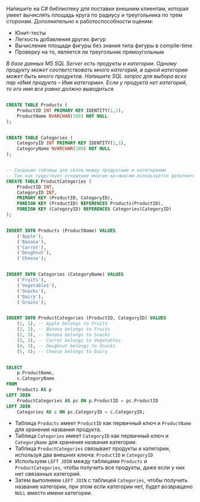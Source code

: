 Напишите на C# библиотеку для поставки внешним клиентам, которая умеет вычислять площадь круга по радиусу и треугольника по трем сторонам. Дополнительно к работоспособности оценим:
- Юнит-тесты
- Легкость добавления других фигур
- Вычисление площади фигуры без знания типа фигуры в compile-time
- Проверку на то, является ли треугольник прямоугольным 


*В базе данных MS SQL Server есть продукты и категории. Одному продукту может соответствовать много категорий, 
в одной категории может быть много продуктов. Напишите SQL запрос для выбора всех пар «Имя продукта – Имя категории».
Если у продукта нет категорий, то его имя все равно должно выводиться.*
```sql

CREATE TABLE Products (
    ProductID INT PRIMARY KEY IDENTITY(1,1),
    ProductName NVARCHAR(100) NOT NULL
);


CREATE TABLE Categories (
    CategoryID INT PRIMARY KEY IDENTITY(1,1),
    CategoryName NVARCHAR(100) NOT NULL
);


-- Создание таблицы для связи между продуктами и категориями
-- Так как существует отношение многие-ко-многим используется дополнительная таблица
CREATE TABLE ProductCategories (
    ProductID INT,
    CategoryID INT,
    PRIMARY KEY (ProductID, CategoryID),
    FOREIGN KEY (ProductID) REFERENCES Products(ProductID),
    FOREIGN KEY (CategoryID) REFERENCES Categories(CategoryID)
);


INSERT INTO Products (ProductName) VALUES 
    ('Apple'),
    ('Banana'),
    ('Carrot'),
    ('Doughnut'),
    ('Cheese');


INSERT INTO Categories (CategoryName) VALUES 
    ('Fruits'),
    ('Vegetables'),
    ('Snacks'),
    ('Dairy'),
    ('Grains');


INSERT INTO ProductCategories (ProductID, CategoryID) VALUES 
    (1, 1), -- Apple belongs to Fruits
    (2, 1), -- Banana belongs to Fruits
    (2, 3), -- Banana belongs to Snacks
    (3, 2), -- Carrot belongs to Vegetables
    (4, 3), -- Doughnut belongs to Snacks
    (5, 4); -- Cheese belongs to Dairy


SELECT 
    p.ProductName, 
    c.CategoryName 
FROM 
    Products AS p
LEFT JOIN 
    ProductCategories AS pc ON p.ProductID = pc.ProductID
LEFT JOIN 
    Categories AS c ON pc.CategoryID = c.CategoryID;
```
- Таблица `Products` имеет `ProductID` как первичный ключ и `ProductName` для хранения названия продукта.
- Таблица `Categories` имеет `CategoryID` как первичный ключ и `CategoryName` для хранения названия категории.
- Таблица `ProductCategories` связывает продукты и категории, используя два внешних ключа: `ProductID` и `CategoryID`
- Используем `LEFT JOIN` между таблицами `Products` и `ProductCategories`, чтобы получить все продукты, даже если у них нет связанных категорий.
- Затем выполняем `LEFT JOIN` с таблицей `Categories`, чтобы получить название категории, при этом если категории нет, будет возвращено `NULL` вместо имени категории.


